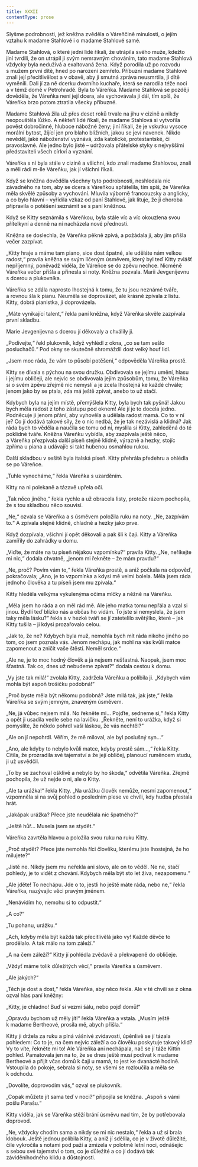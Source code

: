 ```yaml
---
title: XXXII
contentType: prose
---
```


Slyšme podrobnosti, jež kněžna zvěděla o Váreňčině minulosti, o jejím vztahu k madame Stahlové i o madame Stahlové samé.

Madame Stahlová, o které jedni lidé říkali, že utrápila svého muže, kdežto jiní tvrdili, že on utrápil ji svým nemravným chováním, tato madame Stahlová vždycky byla neduživá a exaltovaná žena. Když porodila už po rozvodu s mužem první dítě, hned po narození zemřelo. Příbuzní madame Stahlové znali její přecitlivělost a v obavě, aby ji smutná zpráva neusmrtila, jí dítě vyměnili. Dali jí za ně dcerku dvorního kuchaře, která se narodila téže noci a v témž domě v Petrohradě. Byla to Váreňka. Madame Stahlová se později dověděla, že Váreňka není její dcera, ale vychovávala ji dál, tím spíš, že Váreňka brzo potom ztratila všecky příbuzné.

Madame Stahlová žila už přes deset roků trvale na jihu v cizině a nikdy neopouštěla lůžko. A někteří lidé říkali, že madame Stahlová si vytvořila pověst dobročinné, hluboce nábožné ženy; jiní říkali, že je vskutku vysoce morální bytost, žijící jen pro blaho bližních, jakou se jeví navenek. Nikdo nevěděl, jaké náboženství vyznává, zda katolické, protestantské, či pravoslavné. Ale jedno bylo jisté – udržovala přátelské styky s nejvyššími představiteli všech církví a vyznání.

Váreňka s ní byla stále v cizině a všichni, kdo znali madame Stahlovou, znali a měli rádi m-lle Váreňku, jak jí všichni říkali.

Když se kněžna dověděla všechny tyto podrobnosti, neshledala nic závadného na tom, aby se dcera s Váreňkou spřátelila, tím spíš, že Váreňka měla skvělé způsoby a vychování. Mluvila výborně francouzsky a anglicky, a co bylo hlavní – vyřídila vzkaz od paní Stahlové, jak lituje, že ji choroba připravila o potěšení seznámit se s paní kněžnou.

Když se Kitty seznámila s Váreňkou, byla stále víc a víc okouzlena svou přítelkyní a denně na ní nacházela nové přednosti.

Kněžna se doslechla, že Váreňka pěkně zpívá, a požádala ji, aby jim přišla večer zazpívat.

„Kitty hraje a máme tam piano, sice dost špatné, ale uděláte nám velkou radost,“ pravila kněžna se svým líčeným úsměvem, který byl teď Kitty zvlášť nepříjemný, poněvadž viděla, že Váreňce se do zpěvu nechce. Nicméně Váreňka večer přišla a přinesla si noty. Kněžna pozvala. Marii Jevgenijevnu s dcerou a plukovníka.

Váreňka se zdála naprosto lhostejná k tomu, že tu jsou neznámé tváře, a rovnou šla k pianu. Neuměla se doprovázet, ale krásně zpívala z listu. Kitty, dobrá pianistka, ji doprovázela.

„Máte vynikající talent,“ řekla paní kněžna, když Váreňka skvěle zazpívala první skladbu.

Marie Jevgenijevna s dcerou jí děkovaly a chválily ji.

„Podívejte,“ řekl plukovník, když vyhlédl z okna, „co se tam sešlo posluchačů.“ Pod okny se skutečně shromáždil dost velký houf lidí.

„Jsem moc ráda, že vám to působí potěšení,“ odpověděla Váreňka prostě.

Kitty se dívala s pýchou na svou družku. Obdivovala se jejímu umění, hlasu i jejímu obličeji, ale nejvíc se obdivovala jejím způsobům, tomu, že Váreňka si o svém zpěvu zřejmě nic nemyslí a je zcela lhostejná ke každé chvále; jenom jako by se ptala, zda má ještě zpívat, anebo to už stačí.

Kdybych byla na jejím místě, přemýšlela Kitty, byla bych tak pyšná! Jakou bych měla radost z toho zástupu pod oknem! Ale jí je to docela jedno. Podněcuje ji jenom přání, aby vyhověla a udělala radost mamá. Co to v ní je? Co jí dodává takové síly, že o nic nedbá, že je tak nezávislá a klidná? Jak ráda bych to věděla a naučila se tomu od ní, myslila si Kitty, zahleděná do té poklidné tváře. Kněžna Váreňku vybídla, aby zazpívala ještě něco, a Váreňka přezpívala další píseň stejně klidně, výrazně a hezky, stojíc zpříma u piana a udávajíc si takt hubenou osmahlou rukou.

Další skladbou v sešitě byla italská píseň. Kitty přehrála předehru a ohlédla se po Váreňce.

„Tuhle vynecháme,“ řekla Váreňka s uzarděním.

Kitty na ni polekaně a tázavě upřela oči.

„Tak něco jiného,“ řekla rychle a už obracela listy, protože rázem pochopila, že s tou skladbou něco souvisí.

„Ne,“ ozvala se Váreňka a s úsměvem položila ruku na noty. „Ne, zazpívám to.“ A zpívala stejně klidně, chladně a hezky jako prve.

Když dozpívala, všichni jí opět děkovali a pak šli k čaji. Kitty a Váreňka zamířily do zahrádky u domu.

„Viďte, že máte na tu píseň nějakou vzpomínku?“ pravila Kitty. „Ne, neříkejte mi nic,“ dodala chvatně, „jenom mi řekněte – že mám pravdu?“

„Ne, proč? Povím vám to,“ řekla Váreňka prostě, a aniž počkala na odpověď, pokračovala; „Ano, je to vzpomínka a kdysi mě velmi bolela. Měla jsem ráda jednoho člověka a tu píseň jsem mu zpívala.“

Kitty hleděla velkýma vykulenýma očima mlčky a něžně na Váreňku.

„Měla jsem ho ráda a on měl rád mě. Ale jeho matka tomu nepřála a vzal si jinou. Bydlí teď blízko nás a občas ho vídám. To jste si nemyslela, že jsem taky měla lásku?“ řekla a v hezké tváři se jí zatetelilo světýlko, které – jak Kitty tušila – ji kdysi prozařovalo celou.

„Jak to, že ne? Kdybych byla muž, nemohla bych mít ráda nikoho jiného po tom, co jsem poznala vás. Jenom nechápu, jak mohl na vás kvůli matce zapomenout a zničit vaše štěstí. Neměl srdce.“

„Ale ne, je to moc hodný člověk a já nejsem nešťastná. Naopak, jsem moc šťastná. Tak co, dnes už nebudeme zpívat?“ dodala cestou k domu.

„Vy jste tak milá!“ zvolala Kitty, zadržela Váreňku a políbila ji. „Kdybych vám mohla být aspoň trošičku podobná!“

„Proč byste měla být někomu podobná? Jste milá tak, jak jste,“ řekla Váreňka se svým jemným, znaveným úsměvem.

„Ne, já vůbec nejsem milá. No řekněte mi… Pojďte, sedneme si,“ řekla Kitty a opět ji usadila vedle sebe na lavičku. „Řekněte, není to urážka, když si pomyslíte, že někdo pohrdl vaší láskou, že vás nechtěl?“

„Ale on jí nepohrdl. Věřím, že mě miloval, ale byl poslušný syn…“

„Ano, ale kdyby to nebylo kvůli matce, kdyby prostě sám…,“ řekla Kitty. Cítila, že prozradila své tajemství a že její obličej, planoucí ruměncem studu, ji už usvědčil.

„To by se zachoval ošklivě a nebylo by ho škoda,“ odvětila Váreňka. Zřejmě pochopila, že už nejde o ni, ale o Kitty.

„Ale ta urážka!“ řekla Kitty. „Na urážku člověk nemůže, nesmí zapomenout,“ vzpomněla si na svůj pohled o posledním plese ve chvíli, kdy hudba přestala hrát.

„Jakápak urážka? Přece jste neudělala nic špatného?“

„Ještě hůř… Musela jsem se stydět.“

Váreňka zavrtěla hlavou a položila svou ruku na ruku Kitty.

„Proč stydět? Přece jste nemohla říci člověku, kterému jste lhostejná, že ho milujete?“

„Jistě ne. Nikdy jsem mu neřekla ani slovo, ale on to věděl. Ne ne, stačí pohledy, je to vidět z chování. Kdybych měla být sto let živa, nezapomenu.“

„Ale jděte! To nechápu. Jde o to, jestli ho ještě máte ráda, nebo ne,“ řekla Váreňka, nazývajíc věci pravým jménem.

„Nenávidím ho, nemohu si to odpustit.“

„A co?“

„Tu pohanu, urážku.“

„Ach, kdyby měla být každá tak přecitlivělá jako vy! Každé děvče to prodělalo. A tak málo na tom záleží.“

„A na čem záleží?“ Kitty jí pohlédla zvědavě a překvapeně do obličeje.

„Vždyť máme tolik důležitých věcí,“ pravila Váreňka s úsměvem.

„Ale jakých?“

„Těch je dost a dost,“ řekla Váreňka, aby něco řekla. Ale v té chvíli se z okna ozval hlas paní kněžny:

„Kitty, je chladno! Buď si vezmi šálu, nebo pojď domů!“

„Opravdu bychom už měly jít!“ řekla Váreňka a vstala. „Musím ještě k madame Bertheové, prosila mě, abych přišla.“

Kitty ji držela za ruku a plná vášnivé zvídavosti, úpěnlivě se jí tázala pohledem: Co to je, na čem nejvíc záleží a co člověku poskytuje takový klid? Vy to víte, řekněte mi to! Ale Váreňka ani nechápala, nač se jí táže Kittin pohled. Pamatovala jen na to, že se dnes ještě musí podívat k madame Bertheové a přijít včas domů k čaji u mamá, to jest ke dvanácté hodině. Vstoupila do pokoje, sebrala si noty, se všemi se rozloučila a měla se k odchodu.

„Dovolíte, doprovodím vás,“ ozval se plukovník.

„Copak můžete jít sama teď v noci?“ připojila se kněžna. „Aspoň s vámi pošlu Parašu.“

Kitty viděla, jak se Váreňka stěží brání úsměvu nad tím, že by potřebovala doprovod.

„Ne, vždycky chodím sama a nikdy se mi nic nestalo,“ řekla a už si brala klobouk. Ještě jednou políbila Kitty, a aniž jí sdělila, co je v životě důležité, čile vykročila s notami pod paží a zmizela v polotmě letní noci, odnášejíc s sebou své tajemství o tom, co je důležité a co jí dodává tak záviděníhodného klidu a důstojnosti.
